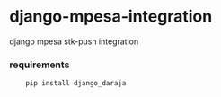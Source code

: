 # django-mpesa-integration
 django mpesa stk-push integration

### requirements
```bash
    pip install django_daraja
```